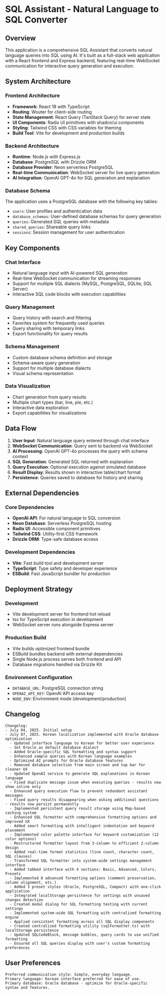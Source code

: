 # SQL Assistant - Natural Language to SQL Converter

## Overview

This application is a comprehensive SQL Assistant that converts natural language queries into SQL using AI. It's built as a full-stack web application with a React frontend and Express backend, featuring real-time WebSocket communication for interactive query generation and execution.

## System Architecture

### Frontend Architecture
- **Framework**: React 18 with TypeScript
- **Routing**: Wouter for client-side routing
- **State Management**: React Query (TanStack Query) for server state
- **UI Components**: Radix UI primitives with shadcn/ui components
- **Styling**: Tailwind CSS with CSS variables for theming
- **Build Tool**: Vite for development and production builds

### Backend Architecture
- **Runtime**: Node.js with Express.js
- **Database**: PostgreSQL with Drizzle ORM
- **Database Provider**: Neon serverless PostgreSQL
- **Real-time Communication**: WebSocket server for live query generation
- **AI Integration**: OpenAI GPT-4o for SQL generation and explanation

### Database Schema
The application uses a PostgreSQL database with the following key tables:
- `users`: User profiles and authentication data
- `database_schemas`: User-defined database schemas for query generation
- `queries`: Generated SQL queries with metadata
- `shared_queries`: Shareable query links
- `sessions`: Session management for user authentication

## Key Components

### Chat Interface
- Natural language input with AI-powered SQL generation
- Real-time WebSocket communication for streaming responses
- Support for multiple SQL dialects (MySQL, PostgreSQL, SQLite, SQL Server)
- Interactive SQL code blocks with execution capabilities

### Query Management
- Query history with search and filtering
- Favorites system for frequently used queries
- Query sharing with temporary links
- Export functionality for query results

### Schema Management
- Custom database schema definition and storage
- Schema-aware query generation
- Support for multiple database dialects
- Visual schema representation

### Data Visualization
- Chart generation from query results
- Multiple chart types (bar, line, pie, etc.)
- Interactive data exploration
- Export capabilities for visualizations

## Data Flow

1. **User Input**: Natural language query entered through chat interface
2. **WebSocket Communication**: Query sent to backend via WebSocket
3. **AI Processing**: OpenAI GPT-4o processes the query with schema context
4. **SQL Generation**: Generated SQL returned with explanation
5. **Query Execution**: Optional execution against simulated database
6. **Result Display**: Results shown in interactive table/chart format
7. **Persistence**: Queries saved to database for history and sharing

## External Dependencies

### Core Dependencies
- **OpenAI API**: For natural language to SQL conversion
- **Neon Database**: Serverless PostgreSQL hosting
- **Radix UI**: Accessible component primitives
- **Tailwind CSS**: Utility-first CSS framework
- **Drizzle ORM**: Type-safe database access

### Development Dependencies
- **Vite**: Fast build tool and development server
- **TypeScript**: Type safety and developer experience
- **ESBuild**: Fast JavaScript bundler for production

## Deployment Strategy

### Development
- Vite development server for frontend hot reload
- tsx for TypeScript execution in development
- WebSocket server runs alongside Express server

### Production Build
- Vite builds optimized frontend bundle
- ESBuild bundles backend with external dependencies
- Single Node.js process serves both frontend and API
- Database migrations handled via Drizzle Kit

### Environment Configuration
- `DATABASE_URL`: PostgreSQL connection string
- `OPENAI_API_KEY`: OpenAI API access key
- `NODE_ENV`: Environment mode (development/production)

## Changelog

```
Changelog:
- July 04, 2025. Initial setup
- July 07, 2025. Korean localization implemented with Oracle database optimization
  - Updated interface language to Korean for better user experience
  - Set Oracle as default database dialect
  - Added Oracle-specific SQL formatting and syntax support
  - Enhanced sample queries with Korean language examples
  - Optimized AI prompts for Oracle database features
  - Removed database selection from main screen and top bar for cleaner UX
  - Updated OpenAI service to generate SQL explanations in Korean language
  - Fixed duplicate message issue when executing queries - results now show inline only
  - Enhanced query execution flow to prevent redundant assistant messages
  - Fixed query results disappearing when asking additional questions - results now persist permanently
  - Implemented persistent query result storage using Map-based caching system
  - Enhanced SQL formatter with comprehensive formatting options and improved UX
  - Added smart formatting with intelligent indentation and keyword placement
  - Implemented color palette interface for keyword customization (12 color options)
  - Restructured formatter layout from 3-column to efficient 2-column design
  - Added real-time format statistics (line count, character count, SQL clauses)
  - Transformed SQL formatter into system-wide settings management interface
  - Added tabbed interface with 4 sections: Basic, Advanced, Colors, Presets
  - Implemented 8 advanced formatting options (comment preservation, column alignment, etc.)
  - Added 3 preset styles (Oracle, PostgreSQL, Compact) with one-click application
  - Integrated localStorage persistence for settings with unsaved changes detection
  - Created modal dialog for SQL formatting testing with current settings
  - Implemented system-wide SQL formatting with centralized formatting engine
  - Applied consistent formatting across all SQL display components
  - Created centralized formatting utility (sqlFormatter.ts) with localStorage persistence
  - Updated SQLCodeBlock, message bubbles, query cards to use unified formatting
  - Ensured all SQL queries display with user's custom formatting preferences
```

## User Preferences

```
Preferred communication style: Simple, everyday language.
Primary language: Korean interface preferred for ease of use.
Primary database: Oracle database - optimize for Oracle-specific syntax and features.
```